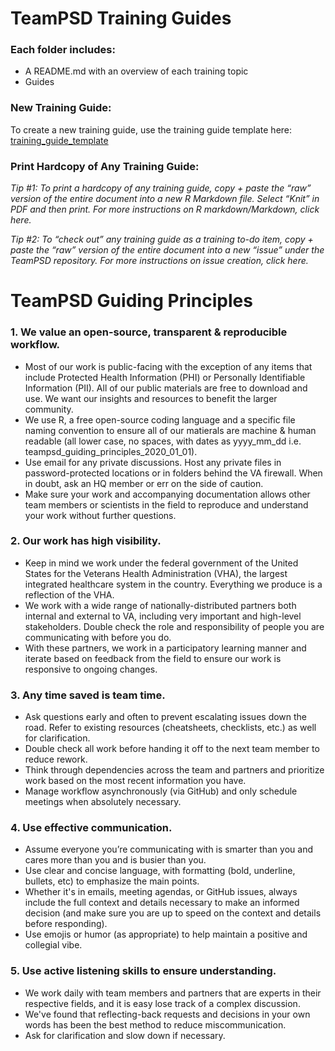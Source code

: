 # TeamPSD Training Guides

### Each folder includes:
- A README.md with an overview of each training topic
- Guides 

### New Training Guide: 
To create a new training guide, use the training guide template here: [training_guide_template](https://github.com/lzim/teampsd/blob/master/resources/training_guides/training_guide_template.md)

### Print Hardcopy of Any Training Guide:

*Tip #1: To print a hardcopy of any training guide, copy + paste the “raw” version of the entire document into a new R Markdown file. Select “Knit” in PDF and then print. For more instructions on R markdown/Markdown, click here.*

*Tip #2: To “check out” any training guide as a training to-do item, copy + paste the “raw” version of the entire document into a new “issue” under the TeamPSD repository. For more instructions on issue creation, click here.*



# TeamPSD Guiding Principles		

### 1. We value an open-source, transparent & reproducible workflow.
- Most of our work is public-facing with the exception of any items that include Protected Health Information (PHI) or Personally Identifiable Information (PII). All of our public materials are free to download and use. We want our insights and resources to benefit the larger community. 
- We use R, a free open-source coding language and a specific file naming convention to ensure all of our matierals are machine & human readable (all lower case, no spaces, with dates as yyyy_mm_dd i.e. teampsd_guiding_principles_2020_01_01).
- Use email for any private discussions. Host any private files in password-protected locations or in folders behind the VA firewall. When in doubt, ask an HQ member or err on the side of caution.
- Make sure your work and accompanying documentation allows other team members or scientists in the field to reproduce and understand your work without further questions.

### 2. Our work has high visibility.
- Keep in mind we work under the federal government of the United States for the Veterans Health Administration (VHA), the largest integrated healthcare system in the country. Everything we produce is a reflection of the VHA.
- We work with a wide range of nationally-distributed partners both internal and external to VA, including very important and high-level stakeholders. Double check the role and responsibility of people you are communicating with before you do.
- With these partners, we work in a participatory learning manner and iterate based on feedback from the field to ensure our work is responsive to ongoing changes.

### 3. Any time saved is team time.
- Ask questions early and often to prevent escalating issues down the road. Refer to existing resources (cheatsheets, checklists, etc.) as well for clarification.
- Double check all work before handing it off to the next team member to reduce rework.
- Think through dependencies across the team and partners and prioritize work based on the most recent information you have.
- Manage workflow asynchronously (via GitHub) and only schedule meetings when absolutely necessary.

### 4. Use effective communication.  		
- Assume everyone you’re communicating with is smarter than you and cares more than you and is busier than you. 
- Use clear and concise language, with formatting (bold, underline, bullets, etc) to emphasize the main points. 
- Whether it's in emails, meeting agendas, or GitHub issues, always include the full context and details necessary to make an informed decision (and make sure you are up to speed on the context and details before responding). 
- Use emojis or humor (as appropriate) to help maintain a positive and collegial vibe.

### 5. Use active listening skills to ensure understanding.	
- We work daily with team members and partners that are experts in their respective fields, and it is easy lose track of a complex discussion.
- We've found that reflecting-back requests and decisions in your own words has been the best method to reduce miscommunication.
- Ask for clarification and slow down if necessary.	


